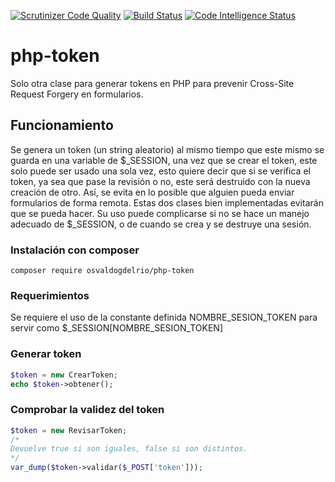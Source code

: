 [![Scrutinizer Code Quality](https://scrutinizer-ci.com/g/OsvaldoGDelRio/php-token/badges/quality-score.png?b=main)](https://scrutinizer-ci.com/g/OsvaldoGDelRio/php-token/?branch=main)
[![Build Status](https://scrutinizer-ci.com/g/OsvaldoGDelRio/php-token/badges/build.png?b=main)](https://scrutinizer-ci.com/g/OsvaldoGDelRio/php-token/build-status/main)
[![Code Intelligence Status](https://scrutinizer-ci.com/g/OsvaldoGDelRio/php-token/badges/code-intelligence.svg?b=main)](https://scrutinizer-ci.com/code-intelligence)
# php-token
Solo otra clase para generar tokens en PHP para prevenir Cross-Site Request Forgery en formularios.

## Funcionamiento

Se genera un token (un string aleatorio) al mismo tiempo que este mismo se guarda en una variable de $_SESSION, una vez que se crear el token, este solo puede ser usado una sola vez, esto quiere decir que si se verifica el token, ya sea que pase la revisión o no, este será destruido con la nueva creación de otro. Así, se evita en lo posible que alguien pueda enviar formularios de forma remota. Estas dos clases bien implementadas evitarán que se pueda hacer. Su uso puede complicarse si no se hace un manejo adecuado de $_SESSION, o de cuando se crea y se destruye una sesión.  


### Instalación con composer

```shell
composer require osvaldogdelrio/php-token
```


### Requerimientos

Se requiere el uso de la constante definida NOMBRE_SESION_TOKEN para servir como $_SESSION[NOMBRE_SESION_TOKEN]

### Generar token

```php
$token = new CrearToken;
echo $token->obtener();
```

### Comprobar la validez del token

```php
$token = new RevisarToken;
/*
Devuelve true si son iguales, false si son distintos.
*/
var_dump($token->validar($_POST['token']));
```